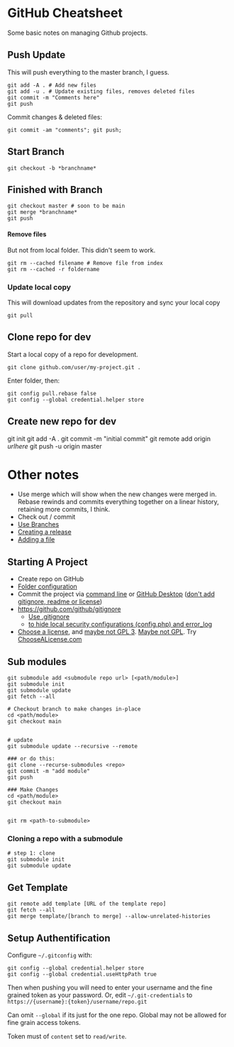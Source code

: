 # GitHub Cheatsheet
Some basic notes on managing Github projects.

## Push Update
This will push everything to the master branch, I guess.

```
git add -A . # Add new files
git add -u . # Update existing files, removes deleted files
git commit -m "Comments here"
git push
```

Commit changes & deleted files:

```
git commit -am "comments"; git push;
```


## Start Branch

```
git checkout -b *branchname*
```

## Finished with Branch

```
git checkout master # soon to be main
git merge *branchname*
git push
```

#### Remove files
But not from local folder. This didn't seem to work.
```
git rm --cached filename # Remove file from index
git rm --cached -r foldername
```

### Update local copy
This will download updates from the repository and sync your local copy

```git pull```


## Clone repo for dev
Start a local copy of a repo for development.
```
git clone github.com/user/my-project.git .
```
Enter folder, then:

```
git config pull.rebase false
git config --global credential.helper store
```


## Create new repo for dev
git init
git add -A .
git commit -m "initial commit"
git remote add origin _urlhere_
git push -u origin master


# Other notes
* Use merge which will show when the new changes were merged in. Rebase rewinds and commits everything together on a linear history, retaining more commits, I think.
* Check out / commit
* [Use Branches](https://thenewstack.io/dont-mess-with-the-master-working-with-branches-in-git-and-github/)
* [Creating a release](https://help.github.com/articles/creating-releases/)
* [Adding a file](https://help.github.com/articles/adding-a-file-to-a-repository-using-the-command-line/)

## Starting A Project
* Create repo on GitHub
* [Folder configuration](https://github.com/kriasoft/Folder-Structure-Conventions)
* Commit the project via [command line](https://help.github.com/articles/adding-an-existing-project-to-github-using-the-command-line/) or [GitHub Desktop](https://help.github.com/articles/adding-an-existing-project-to-github-using-the-command-line/) ([don't add gitignore, readme or license](https://help.github.com/articles/adding-an-existing-project-to-github-using-the-command-line/))
* https://github.com/github/gitignore
  * [Use .gitignore](https://git-scm.com/docs/gitignore)
  * [to hide local security configurations (config.php) and error_log](https://stackoverflow.com/a/3319626)
* [Choose a license](https://help.github.com/articles/licensing-a-repository/), and [maybe not GPL 3](https://www.cnet.com/news/torvalds-no-gpl-3-for-linux/). [Maybe not GPL](http://lucumr.pocoo.org/2009/2/12/are-you-sure-you-want-to-use-gpl/). Try [ChooseALicense.com](https://choosealicense.com/)

## Sub modules

```
git submodule add <submodule repo url> [<path/module>]
git submodule init
git submodule update
git fetch --all

# Checkout branch to make changes in-place
cd <path/module>
git checkout main


# update
git submodule update --recursive --remote

### or do this:
git clone --recurse-submodules <repo>
git commit -m "add module"
git push

### Make Changes
cd <path/module>
git checkout main


git rm <path-to-submodule>
```

### Cloning a repo with a submodule
```
# step 1: clone
git submodule init
git submodule update
```



## Get Template

```
git remote add template [URL of the template repo]
git fetch --all
git merge template/[branch to merge] --allow-unrelated-histories
```

## Setup Authentification

Configure `~/.gitconfig` with:

```
git config --global credential.helper store
git config --global credential.useHttpPath true
```

Then when pushing you will need to enter your username and the fine grained token as your password.
Or, edit `~/.git-credentials` to `https://{username}:{token}/username/repo.git`

Can omit `--global` if its just for the one repo. Global may not be allowed for fine grain access tokens.

Token must of `content` set to `read/write`.
